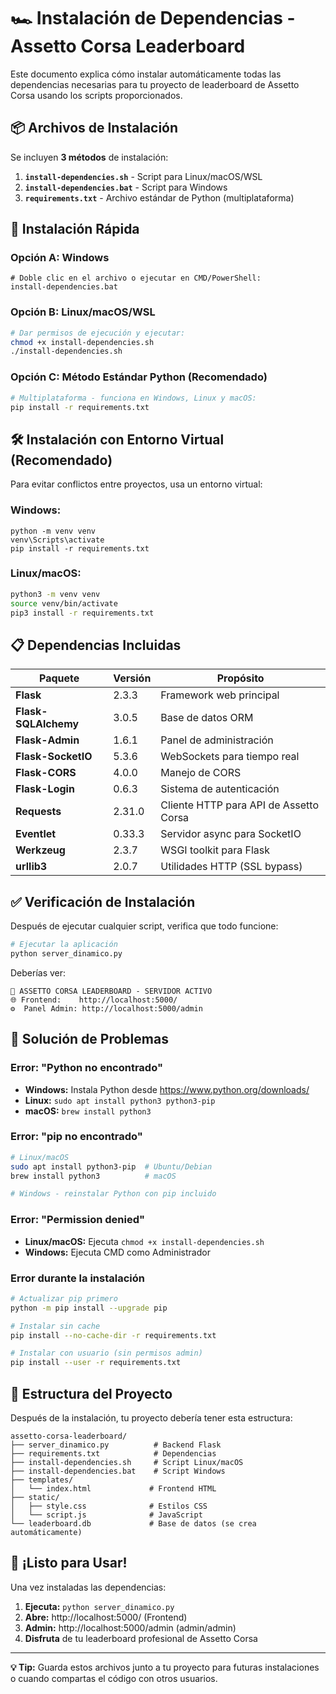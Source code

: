 # 🏎️ Instalación de Dependencias - Assetto Corsa Leaderboard

Este documento explica cómo instalar automáticamente todas las dependencias necesarias para tu proyecto de leaderboard de Assetto Corsa usando los scripts proporcionados.

## 📦 Archivos de Instalación

Se incluyen **3 métodos** de instalación:

1. **`install-dependencies.sh`** - Script para Linux/macOS/WSL
2. **`install-dependencies.bat`** - Script para Windows
3. **`requirements.txt`** - Archivo estándar de Python (multiplataforma)

## 🚀 Instalación Rápida

### **Opción A: Windows**
```batch
# Doble clic en el archivo o ejecutar en CMD/PowerShell:
install-dependencies.bat
```

### **Opción B: Linux/macOS/WSL**
```bash
# Dar permisos de ejecución y ejecutar:
chmod +x install-dependencies.sh
./install-dependencies.sh
```

### **Opción C: Método Estándar Python (Recomendado)**
```bash
# Multiplataforma - funciona en Windows, Linux y macOS:
pip install -r requirements.txt
```

## 🛠️ Instalación con Entorno Virtual (Recomendado)

Para evitar conflictos entre proyectos, usa un entorno virtual:

### **Windows:**
```batch
python -m venv venv
venv\Scripts\activate
pip install -r requirements.txt
```

### **Linux/macOS:**
```bash
python3 -m venv venv
source venv/bin/activate
pip3 install -r requirements.txt
```

## 📋 Dependencias Incluidas

| Paquete | Versión | Propósito |
|---------|---------|-----------|
| **Flask** | 2.3.3 | Framework web principal |
| **Flask-SQLAlchemy** | 3.0.5 | Base de datos ORM |
| **Flask-Admin** | 1.6.1 | Panel de administración |
| **Flask-SocketIO** | 5.3.6 | WebSockets para tiempo real |
| **Flask-CORS** | 4.0.0 | Manejo de CORS |
| **Flask-Login** | 0.6.3 | Sistema de autenticación |
| **Requests** | 2.31.0 | Cliente HTTP para API de Assetto Corsa |
| **Eventlet** | 0.33.3 | Servidor async para SocketIO |
| **Werkzeug** | 2.3.7 | WSGI toolkit para Flask |
| **urllib3** | 2.0.7 | Utilidades HTTP (SSL bypass) |

## ✅ Verificación de Instalación

Después de ejecutar cualquier script, verifica que todo funcione:

```bash
# Ejecutar la aplicación
python server_dinamico.py
```

Deberías ver:
```
🚀 ASSETTO CORSA LEADERBOARD - SERVIDOR ACTIVO
🌐 Frontend:    http://localhost:5000/
⚙️  Panel Admin: http://localhost:5000/admin
```

## 🔧 Solución de Problemas

### **Error: "Python no encontrado"**
- **Windows:** Instala Python desde https://www.python.org/downloads/
- **Linux:** `sudo apt install python3 python3-pip`
- **macOS:** `brew install python3`

### **Error: "pip no encontrado"**
```bash
# Linux/macOS
sudo apt install python3-pip  # Ubuntu/Debian
brew install python3          # macOS

# Windows - reinstalar Python con pip incluido
```

### **Error: "Permission denied"**
- **Linux/macOS:** Ejecuta `chmod +x install-dependencies.sh`
- **Windows:** Ejecuta CMD como Administrador

### **Error durante la instalación**
```bash
# Actualizar pip primero
python -m pip install --upgrade pip

# Instalar sin cache
pip install --no-cache-dir -r requirements.txt

# Instalar con usuario (sin permisos admin)
pip install --user -r requirements.txt
```

## 🎯 Estructura del Proyecto

Después de la instalación, tu proyecto debería tener esta estructura:

```
assetto-corsa-leaderboard/
├── server_dinamico.py          # Backend Flask
├── requirements.txt            # Dependencias
├── install-dependencies.sh     # Script Linux/macOS
├── install-dependencies.bat    # Script Windows
├── templates/
│   └── index.html             # Frontend HTML
├── static/
│   ├── style.css              # Estilos CSS
│   └── script.js              # JavaScript
└── leaderboard.db             # Base de datos (se crea automáticamente)
```

## 🏁 ¡Listo para Usar!

Una vez instaladas las dependencias:

1. **Ejecuta:** `python server_dinamico.py`
2. **Abre:** http://localhost:5000/ (Frontend)
3. **Admin:** http://localhost:5000/admin (admin/admin)
4. **Disfruta** de tu leaderboard profesional de Assetto Corsa

---
**💡 Tip:** Guarda estos archivos junto a tu proyecto para futuras instalaciones o cuando compartas el código con otros usuarios.
